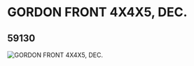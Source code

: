 # GORDON FRONT 4X4X5, DEC.
## 59130
![GORDON FRONT 4X4X5, DEC.](https://lc-www-live-s.legocdn.com/media/bricks/5/2/4505553.jpg)